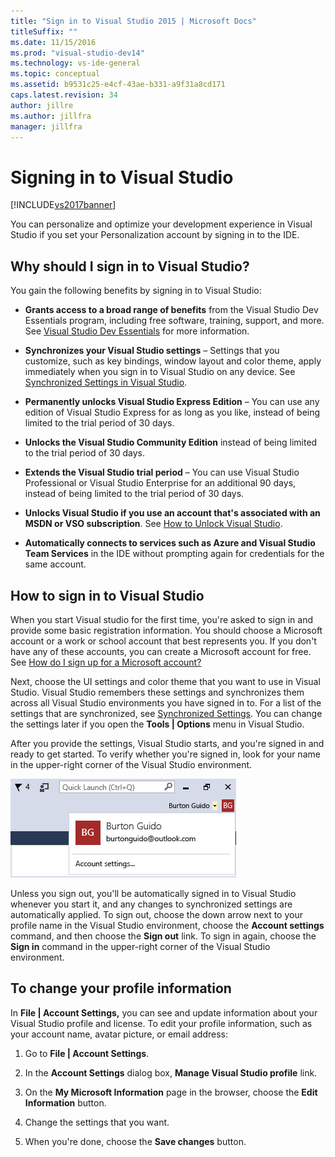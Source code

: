 ```yaml
---
title: "Sign in to Visual Studio 2015 | Microsoft Docs"
titleSuffix: ""
ms.date: 11/15/2016
ms.prod: "visual-studio-dev14"
ms.technology: vs-ide-general
ms.topic: conceptual
ms.assetid: b9531c25-e4cf-43ae-b331-a9f31a8cd171
caps.latest.revision: 34
author: jillre
ms.author: jillfra
manager: jillfra
---
```

# Signing in to Visual Studio
[!INCLUDE[vs2017banner](../includes/vs2017banner.md)]

You can personalize and optimize your development experience in Visual Studio if you set your Personalization account by signing in to the IDE.

## Why should I sign in to Visual Studio?
 You gain the following benefits by signing in to Visual Studio:

- **Grants access to a broad range of benefits** from the Visual Studio Dev Essentials program, including free software, training, support, and more. See [Visual Studio Dev Essentials](https://aka.ms/vsdevhelp) for more information.

- **Synchronizes your Visual Studio settings** – Settings that you customize, such as key bindings, window layout and color theme, apply immediately when you sign in to Visual Studio on any device. See [Synchronized Settings in Visual Studio](https://msdn.microsoft.com/library/dn135229%28v=vs.120%29.aspx).

- **Permanently unlocks Visual Studio Express Edition** – You can use any edition of Visual Studio Express for as long as you like, instead of being limited to the trial period of 30 days.

- **Unlocks the Visual Studio Community Edition** instead of being limited to the trial period of 30 days.

- **Extends the Visual Studio trial period** – You can use Visual Studio Professional or Visual Studio Enterprise for an additional 90 days, instead of being limited to the trial period of 30 days.

- **Unlocks Visual Studio if you use an account that's associated with an MSDN or VSO subscription**. See [How to Unlock Visual Studio](../ide/how-to-unlock-visual-studio.md).

- **Automatically connects to services such as Azure and Visual Studio Team Services** in the IDE without prompting again for credentials for the same account.

## How to sign in to Visual Studio
 When you start Visual studio for the first time, you're asked to sign in and provide some basic registration information. You should choose a Microsoft account or a work or school account that best represents you. If you don't have any of these accounts, you can create a Microsoft account for free. See [How do I sign up for a Microsoft account?](https://support.microsoft.com/help/4026324/microsoft-account-how-to-create)

 Next, choose the UI settings and color theme that you want to use in Visual Studio. Visual Studio remembers these settings and synchronizes them across all Visual Studio environments you have signed in to. For a list of the settings that are synchronized, see [Synchronized Settings](../ide/synchronized-settings-in-visual-studio.md). You can change the settings later if you open the **Tools &#124; Options** menu in Visual Studio.

 After you provide the settings, Visual Studio starts, and you're signed in and ready to get started. To verify whether you're signed in, look for your name in the upper-right corner of the Visual Studio environment.

 ![Currentlly logged in user](../ide/media/vs2015-username.png "VS2015_UserName")

 Unless you sign out, you'll be automatically signed in to Visual Studio whenever you start it, and any changes to synchronized settings are automatically applied. To sign out, choose the down arrow next to your profile name in the Visual Studio environment, choose the **Account settings** command, and then choose the **Sign out** link. To sign in again, choose the **Sign in** command in the upper-right corner of the Visual Studio environment.

## To change your profile information
 In **File &#124; Account Settings,** you can see and update information about your Visual Studio profile and license. To edit your profile information, such as your account name, avatar picture, or email address:

1. Go to **File &#124; Account Settings**.

2. In the **Account Settings** dialog box, **Manage Visual Studio profile** link.

3. On the **My Microsoft Information** page in the browser, choose the **Edit Information** button.

4. Change the settings that you want.

5. When you're done, choose the **Save changes** button.
